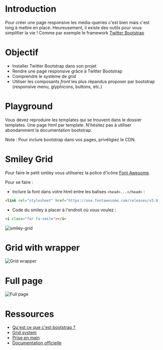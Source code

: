 # Introduction

Pour créer une page responsive les media-queries c'est bien mais c'est long à mettre en place. Heureusement,
il existe des outils pour vous simplifier la vie ! Comme par exemple  le framework [Twitter Bootstrap](http://getbootstrap.com/)

# Objectif

* Installer Twitter Bootstrap dans son projet
* Rendre une page responsive grâce à Twitter Bootstrap
* Comprendre le système de *grid*
* Utiliser les composants *front* les plus répandus proposer par bootstrap (responsive menu, glyphicons, buttons, etc.)

# Playground

Vous devez reproduire les templates qui se trouvent dans le dossier templates. Une page html par template. N'hésitez pas à utiliser abondamment la documentation bootstrap.

Note :
Pour inclure bootstrap dans vos pages, privéligiez le CDN.

# Smiley Grid

Pour faire le petit smiley vous utiliserez la police d'icône [Font Awesome](https://fontawesome.com/get-started/web-fonts-with-css).

Pour se faire :

* Inclure la font dans votre html entre les balises `<head>...</head>` :
```html
<link rel="stylesheet" href="https://use.fontawesome.com/releases/v5.0.13/css/all.css" integrity="sha384-DNOHZ68U8hZfKXOrtjWvjxusGo9WQnrNx2sqG0tfsghAvtVlRW3tvkXWZh58N9jp" crossorigin="anonymous">
```
* Code du smiley à placer à l'endroit où vous voulez : 
```html 
<i class="far fa-smile"></i>
```

![smiley-grid](./templates/smiley-grid.png)

# Grid with wrapper

![Grid wrapper](./templates/grid-wrapper.png)

# Full page

![Full page](./templates/full.png)

# Ressources

* [Qu'est ce que c'est bootstrap ?](https://www.quackit.com/bootstrap/bootstrap_4/tutorial/what_is_bootstrap.cfm)
* [Grid system](https://www.quackit.com/bootstrap/bootstrap_4/tutorial/bootstrap_grid_system.cfm)
* [Prise en main](https://www.quackit.com/bootstrap/bootstrap_4/tutorial/)
* [Documentation officielle](https://getbootstrap.com/docs/5.2/getting-started/introduction/)
